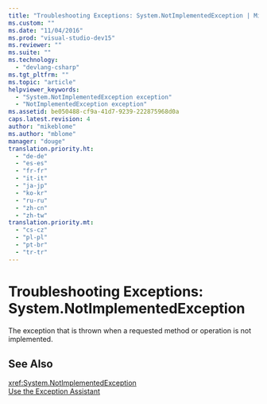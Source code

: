 ```yaml
---
title: "Troubleshooting Exceptions: System.NotImplementedException | Microsoft Docs"
ms.custom: ""
ms.date: "11/04/2016"
ms.prod: "visual-studio-dev15"
ms.reviewer: ""
ms.suite: ""
ms.technology: 
  - "devlang-csharp"
ms.tgt_pltfrm: ""
ms.topic: "article"
helpviewer_keywords: 
  - "System.NotImplementedException exception"
  - "NotImplementedException exception"
ms.assetid: be050488-cf9a-41d7-9239-222875968d0a
caps.latest.revision: 4
author: "mikeblome"
ms.author: "mblome"
manager: "douge"
translation.priority.ht: 
  - "de-de"
  - "es-es"
  - "fr-fr"
  - "it-it"
  - "ja-jp"
  - "ko-kr"
  - "ru-ru"
  - "zh-cn"
  - "zh-tw"
translation.priority.mt: 
  - "cs-cz"
  - "pl-pl"
  - "pt-br"
  - "tr-tr"
---
```

# Troubleshooting Exceptions: System.NotImplementedException
The exception that is thrown when a requested method or operation is not implemented.  
  
## See Also  
 <xref:System.NotImplementedException>   
 [Use the Exception Assistant](../Topic/How%20to:%20Use%20the%20Exception%20Assistant.md)